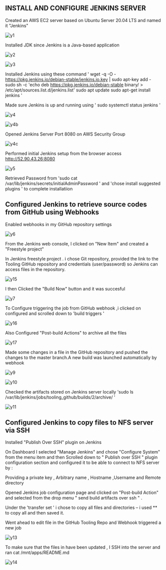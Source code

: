 ## INSTALL AND CONFIGURE JENKINS SERVER

Created an AWS EC2 server based on Ubuntu Server 20.04 LTS and named it "Jenkins"

![y1](https://user-images.githubusercontent.com/94229949/187044353-1d84390c-7fac-4c63-84aa-3db6881197e2.png)

Installed JDK since Jenkins is a Java-based application 

![y2](https://user-images.githubusercontent.com/94229949/187044382-3798ab0f-290d-40ab-9c96-61f23bb532e1.png)

![y3](https://user-images.githubusercontent.com/94229949/187044386-c9c521c2-1792-4367-b3b2-01fc1e9c254c.png)

Installed Jenkins using these command '
wget -q -O - https://pkg.jenkins.io/debian-stable/jenkins.io.key | sudo apt-key add -
sudo sh -c 'echo deb https://pkg.jenkins.io/debian-stable binary/ > \
    /etc/apt/sources.list.d/jenkins.list'
sudo apt update
sudo apt-get install jenkins '

Made sure Jenkins is up and running using ' sudo systemctl status jenkins '

![y4](https://user-images.githubusercontent.com/94229949/187044449-04d821ff-1d6a-4ec8-857d-1ea63db3a83f.png)

![y4b](https://user-images.githubusercontent.com/94229949/187044457-fbc1cfbc-eead-4ef6-be68-2cfdfd56b31b.png)

Opened Jenkins Server Port 8080 on AWS Security Group

![y4c](https://user-images.githubusercontent.com/94229949/187044545-8fb9f161-c839-412a-a783-2965629ae6bb.png)

Performed initial Jenkins setup from the browser access http://52.90.43.26:8080
  
  ![y5](https://user-images.githubusercontent.com/94229949/187044605-629e4b23-263a-456f-9e2d-eaa952bf3f1a.png)

Retrieved Password from  'sudo cat /var/lib/jenkins/secrets/initialAdminPassword ' and  'chose install suggested plugins ' to complete installatiion

## Configured Jenkins to retrieve source codes from GitHub using Webhooks

Enabled webhooks in my GitHub repository settings

![y6](https://user-images.githubusercontent.com/94229949/187044821-c4a4c8dd-9b36-42b4-b0f1-b2c08db7a64a.png)

From the Jenkins web console, I clicked  on "New Item" and created a "Freestyle project"

In Jenkins freestyle project . i chose  Git repository, provided  the link to the Tooling GitHub repository and credentials (user/password) so Jenkins can access files in the repository.

![y15](https://user-images.githubusercontent.com/94229949/187045046-ab63c289-17cc-47df-9eda-a469e523588d.png)

I then Clicked the  "Build Now" button and it was succesful

![y7](https://user-images.githubusercontent.com/94229949/187045124-034d84ae-b1bc-43b3-bb7b-af0c4ad4bb67.png)

To Configure triggering the job from GitHub webhook ,i clicked on configured and scrolled down to 'build triggers ' 


![y16](https://user-images.githubusercontent.com/94229949/187045376-ae0ccb91-42c1-4be6-8ce6-aa3df59fefa9.png)

Also Configured  "Post-build Actions" to archive all the files 

![y17](https://user-images.githubusercontent.com/94229949/187045457-fba49a8b-5d12-43bf-8e0b-d55801ef3535.png)

Made some changes in a file in the GitHub repository  and pushed the changes to the master branch.A new build was  launched automatically by webhook

![y9](https://user-images.githubusercontent.com/94229949/187045582-d0deff43-e0e2-40a2-bbb3-88ff1c6a9458.png)

![y10](https://user-images.githubusercontent.com/94229949/187045595-6789c96d-255e-479e-9138-c56548359cef.png)

Checked the artifacts  stored on Jenkins server locally 'sudo ls /var/lib/jenkins/jobs/tooling_github/builds/2/archive/ '

![y11](https://user-images.githubusercontent.com/94229949/187045653-5f6a66bb-63a4-49c4-ab2c-38a0776191ef.png)

## Configured Jenkins to copy files to NFS server via SSH

Installed "Publish Over SSH" plugin on Jenkins

On Dashboard I selected "Manage Jenkins" and chose "Configure System" from the menu item and then Scrolled down to " Publish over SSH " plugin configuration section and configured it to be able to connect to  NFS server by :

Providing a private key , Arbitrary name , Hostname ,Username and Remote directory 

Opened  Jenkins job configuration page and clicked on  "Post-build Action" and selected from the drop menu " send build artifacts over ssh " .  

Under the 'transfer set ' i chose to  copy all files and directories – i used **  to copy all and then saved it.

Went ahead to edit file in the GitHub Tooling Repo and Webhook triggered a new job 

![y13](https://user-images.githubusercontent.com/94229949/187047292-b55332dd-f44d-4b2c-ad7e-8c7cc226de3d.png)

To make sure that the files in have been updated , I SSH into the server and ran cat /mnt/apps/README.md

![y14](https://user-images.githubusercontent.com/94229949/187047358-968e5448-3ae2-47a9-8b36-9265c512f9ad.png)











